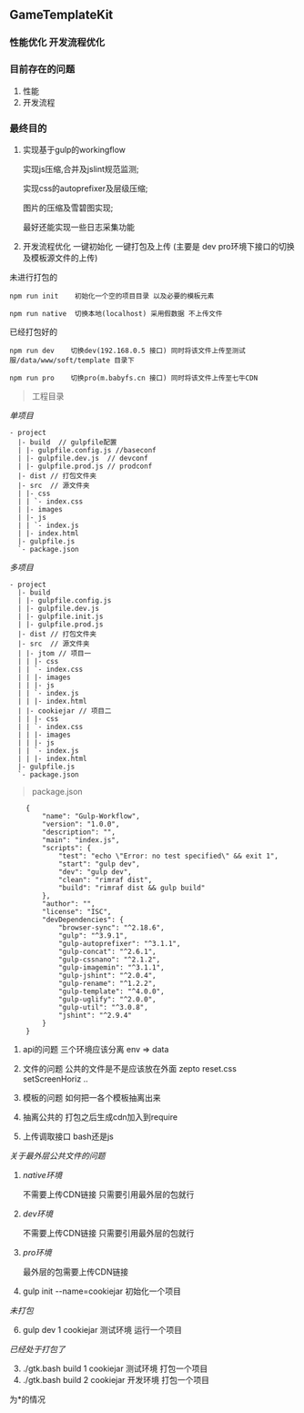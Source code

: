 ## GameTemplateKit

### 性能优化 开发流程优化

### 目前存在的问题
1. 性能
2. 开发流程

### 最终目的
1.  实现基于gulp的workingflow

    实现js压缩,合并及jslint规范监测;

    实现css的autoprefixer及层级压缩;

    图片的压缩及雪碧图实现;

    最好还能实现一些日志采集功能

2.  开发流程优化 一键初始化 一键打包及上传 (主要是 dev pro环境下接口的切换及模板源文件的上传)

未进行打包的

    npm run init    初始化一个空的项目目录 以及必要的模板元素   

    npm run native  切换本地(localhost) 采用假数据 不上传文件


已经打包好的

    npm run dev    切换dev(192.168.0.5 接口) 同时将该文件上传至测试服/data/www/soft/template 目录下

    npm run pro    切换pro(m.babyfs.cn 接口) 同时将该文件上传至七牛CDN

> 工程目录

_单项目_

```
- project
  |- build  // gulpfile配置
  | |- gulpfile.config.js //baseconf
  | |- gulpfile.dev.js  // devconf
  | |- gulpfile.prod.js // prodconf
  |- dist // 打包文件夹
  |- src  // 源文件夹
  | |- css
  | | `- index.css
  | |- images
  | |- js
  | | `- index.js
  | |- index.html
  |- gulpfile.js
  `- package.json

```

_多项目_

```
- project
  |- build
  | |- gulpfile.config.js
  | |- gulpfile.dev.js
  | |- gulpfile.init.js
  | |- gulpfile.prod.js
  |- dist // 打包文件夹
  |- src  // 源文件夹
  | |- jtom // 项目一
  | | |- css
  | | `- index.css
  | | |- images
  | | |- js
  | | `- index.js
  | | |- index.html
  | |- cookiejar // 项目二
  | | |- css
  | | `- index.css
  | | |- images
  | | |- js
  | | `- index.js
  | | |- index.html
  |- gulpfile.js
  `- package.json

```

> package.json

```
    {
        "name": "Gulp-Workflow",
        "version": "1.0.0",
        "description": "",
        "main": "index.js",
        "scripts": {
            "test": "echo \"Error: no test specified\" && exit 1",
            "start": "gulp dev",
            "dev": "gulp dev",
            "clean": "rimraf dist",
            "build": "rimraf dist && gulp build"
        },
        "author": "",
        "license": "ISC",
        "devDependencies": {
            "browser-sync": "^2.18.6",
            "gulp": "^3.9.1",
            "gulp-autoprefixer": "^3.1.1",
            "gulp-concat": "^2.6.1",
            "gulp-cssnano": "^2.1.2",
            "gulp-imagemin": "^3.1.1",
            "gulp-jshint": "^2.0.4",
            "gulp-rename": "^1.2.2",
            "gulp-template": "^4.0.0",
            "gulp-uglify": "^2.0.0",
            "gulp-util": "^3.0.8",
            "jshint": "^2.9.4"
        }
    }

```



1. api的问题 三个环境应该分离 env => data
2. 文件的问题 公共的文件是不是应该放在外面 zepto reset.css setScreenHoriz ..
3. 模板的问题 如何把一各个模板抽离出来

1. 抽离公共的  打包之后生成cdn加入到require
2. 上传调取接口 bash还是js


_关于最外层公共文件的问题_

1. _native环境_

    不需要上传CDN链接 只需要引用最外层的包就行
2. _dev环境_    

    不需要上传CDN链接 只需要引用最外层的包就行
3. _pro环境_

    最外层的包需要上传CDN链接

1. gulp init --name=cookiejar   初始化一个项目


_未打包_
<!-- 5. ./gtk.bash dev 0 cookiejar   本地环境  运行一个项目 -->
6. gulp dev 1 cookiejar   测试环境  运行一个项目
<!-- 7. gulp dev 2 cookiejar   线上环境  运行一个项目 -->

_已经处于打包了_
<!-- 2. ./gtk.bash build 0 cookiejar       本地环境 打包一个项目 -->
3. ./gtk.bash build 1 cookiejar       测试环境 打包一个项目
4. ./gtk.bash build 2 cookiejar       开发环境 打包一个项目


为*的情况
